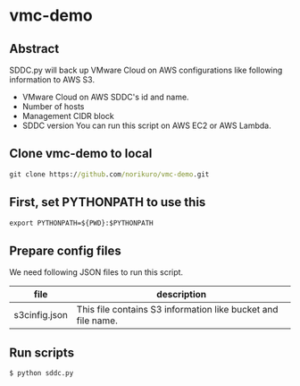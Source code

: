 # vmc-demo

## Abstract
SDDC.py will back up VMware Cloud on AWS configurations like following information to AWS S3.
* VMware Cloud on AWS SDDC's id and name.
* Number of hosts
* Management CIDR block
* SDDC version
You can run this script on AWS EC2 or AWS Lambda.


## Clone vmc-demo to local

```cmd
git clone https://github.com/norikuro/vmc-demo.git
```

## First, set PYTHONPATH to use this  
```cmd
export PYTHONPATH=${PWD}:$PYTHONPATH
```

## Prepare config files
We need following JSON files to run this script.  

| file          | description                                                  |
|---------------|--------------------------------------------------------------|
| s3cinfig.json | This file contains S3 information like bucket and file name. |



## Run scripts

```cmd
$ python sddc.py
```
